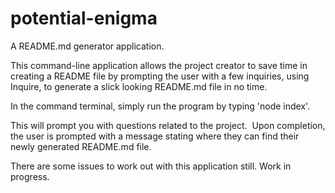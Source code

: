 # potential-enigma

A README.md generator application.

This command-line application allows the project creator to save time in creating a README file by prompting the user with a few inquiries, using Inquire, to generate a slick looking README.md file in no time.

In the command terminal, simply run the program by typing 'node index'.

This will prompt you with questions related to the project.  Upon completion, the user is prompted with a message stating where they can find their newly generated README.md file.

There are some issues to work out with this application still.  Work in progress.
